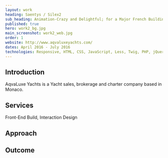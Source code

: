 ```yaml
---
layout: work
heading: Saentys / Silex2
sub_heading: Animation-Crazy and Delightful; for a Major French Building Project
published: true
hero: work2_bg.jpg
main_screenshot: work2_web.jpg
order: 1
website: http://www.aqvaluxeyachts.com/
dates: April 2016 - July 2016
technologies: Responsive, HTML, CSS, JavaScript, Less, Twig, PHP, jQuery, GSAP
---
```


## Introduction
AqvaLuxe Yachts is a Yacht sales, brokerage and charter company based in Monaco.

## Services
Front-End Build, Interaction Design

## Approach

## Outcome
